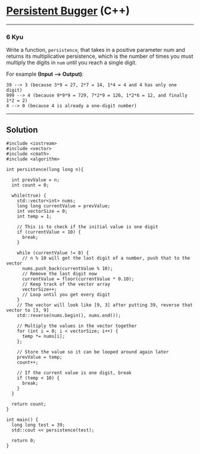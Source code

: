 # [Persistent Bugger](https://www.codewars.com/kata/55bf01e5a717a0d57e0000ec/cpp) (C++)

---

### 6 Kyu

Write a function, `persistence`, that takes in a positive parameter num and returns its multiplicative persistence, which is the number of times you must multiply the digits in `num` until you reach a single digit.

For example **(Input --> Output)**:

```
39 --> 3 (because 3*9 = 27, 2*7 = 14, 1*4 = 4 and 4 has only one digit)
999 --> 4 (because 9*9*9 = 729, 7*2*9 = 126, 1*2*6 = 12, and finally 1*2 = 2)
4 --> 0 (because 4 is already a one-digit number)
```

---

## Solution

```
#include <iostream>
#include <vector>
#include <cmath>
#include <algorithm>

int persistence(long long n){
  
  int prevValue = n;
  int count = 0;
  
  while(true) {
    std::vector<int> nums;
    long long currentValue = prevValue;           
    int vectorSize = 0;
    int temp = 1;
    
    // This is to check if the initial value is one digit
    if (currentValue < 10) {
      break;
    }    

    while (currentValue != 0) {
      // n % 10 will get the last digit of a number, push that to the vector
      nums.push_back(currentValue % 10);
      // Remove the last digit now
      currentValue = floor(currentValue * 0.10);
      // Keep track of the vector array
      vectorSize++;
      // Loop until you get every digit
    }
    // The vector will look like [9, 3] after putting 39, reverse that vector to [3, 9]
    std::reverse(nums.begin(), nums.end());
  
    // Multiply the values in the vector together
    for (int i = 0; i < vectorSize; i++) {
      temp *= nums[i];
    };
    
    // Store the value so it can be looped around again later
    prevValue = temp;
    count++;
    
    // If the current value is one digit, break
    if (temp < 10) {
      break;
    }
  }
  
  return count;
}

int main() {
  long long test = 39;
  std::cout << persistence(test);

  return 0;
}
```